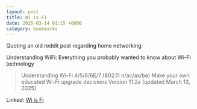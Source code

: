```yaml
---
layout: post
title: Wi is Fi
date: 2025-03-14 01:15 +0800
category: bookmarks
---
```

Quoting an old reddit post regarding home networking:

Understanding WiFi: Everything you probably wanted to know about Wi-Fi technology

> Understanding Wi-Fi 4/5/6/6E/7 (802.11 n/ac/ax/be)
> Make your own educated Wi-Fi upgrade decisions
> Version 11.2a (updated March 13, 2025) 

Linked: [Wi is Fi](https://www.wiisfi.com/)
